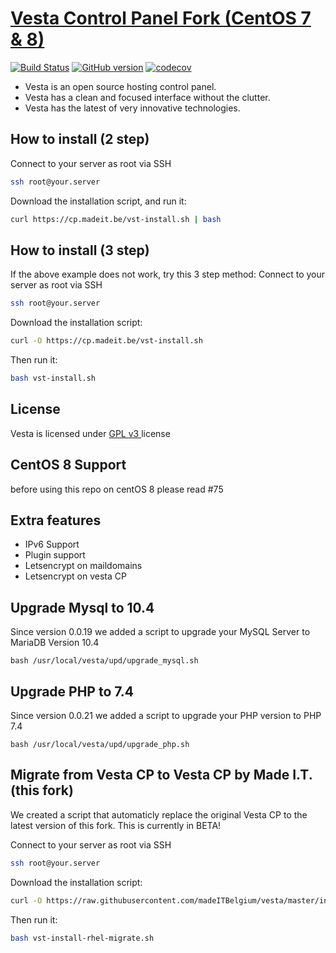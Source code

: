 [Vesta Control Panel Fork (CentOS 7 & 8)](http://vestacp.com/)
==================================================

[![Build Status](https://travis-ci.org/madeITBelgium/vesta.svg?branch=master)](https://travis-ci.org/madeITBelgium/vesta)
[![GitHub version](https://badge.fury.io/gh/madeITBelgium%2Fvesta.svg)](https://badge.fury.io/gh/madeITBelgium%2Fvesta)
[![codecov](https://codecov.io/gh/madeITBelgium/vesta/branch/master/graph/badge.svg)](https://codecov.io/gh/madeITBelgium/vesta)

* Vesta is an open source hosting control panel.
* Vesta has a clean and focused interface without the clutter.
* Vesta has the latest of very innovative technologies.

How to install (2 step)
----------------------------
Connect to your server as root via SSH
```bash
ssh root@your.server
```

Download the installation script, and run it:
```bash
curl https://cp.madeit.be/vst-install.sh | bash
```

How to install (3 step)
----------------------------
If the above example does not work, try this 3 step method:
Connect to your server as root via SSH
```bash
ssh root@your.server
```

Download the installation script:
```bash
curl -O https://cp.madeit.be/vst-install.sh
```
Then run it:
```bash
bash vst-install.sh
```

License
----------------------------
Vesta is licensed under  [GPL v3 ](https://github.com/madeITBelgium/vesta/blob/master/LICENSE) license

CentOS 8 Support
----------------------------
before using this repo on centOS 8 please read #75

Extra features
----------------------------
- IPv6 Support
- Plugin support
- Letsencrypt on maildomains
- Letsencrypt on vesta CP


## Upgrade Mysql to 10.4
Since version 0.0.19 we added a script to upgrade your MySQL Server to MariaDB Version 10.4

```
bash /usr/local/vesta/upd/upgrade_mysql.sh
```

## Upgrade PHP to 7.4
Since version 0.0.21 we added a script to upgrade your PHP version to PHP 7.4

```
bash /usr/local/vesta/upd/upgrade_php.sh
```


## Migrate from Vesta CP to Vesta CP by Made I.T. (this fork)
We created a script that automaticly replace the original Vesta CP to the latest version of this fork. This is currently in BETA!

Connect to your server as root via SSH
```bash
ssh root@your.server
```

Download the installation script:
```bash
curl -O https://raw.githubusercontent.com/madeITBelgium/vesta/master/install/vst-install-rhel-migrate.sh
```
Then run it:
```bash
bash vst-install-rhel-migrate.sh
```
